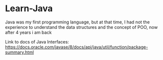 # Learn-Java
Java was my first programming language, but at that time, I had not the experience to understand the data structures and the concept of POO, now after 4 years  i am back

Link to docs of Java Interfaces: https://docs.oracle.com/javase/8/docs/api/java/util/function/package-summary.html

